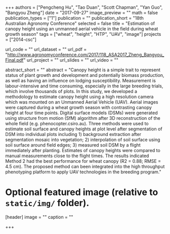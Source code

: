 +++
authors = ["Pengcheng Hu", "Tao Duan", "Scott Chapman", "Yan Guo", "Bangyou Zheng"]
date = "2017-09-27"
image_preview = ""
math = false
publication_types = ["1"]
publication = ""
publication_short = "18th Australian Agronomy Conference"
selected = false
title = "Estimation of canopy height using an unmanned aerial vehicle in the field during wheat growth season"
tags = ["wheat", "height", "HTP", "UAV", "image"]
projects = ["2014-csc"]

url_code = ""
url_dataset = ""
url_pdf = "http://www.agronomyconference.com/2017/118_ASA2017_Zheng_Bangyou_Final.pdf"
url_project = ""
url_slides = ""
url_video = ""

abstract_short = ""
abstract = "Canopy height is a simple trait to represent status of plant growth and development and potentially biomass production, as well as having an influence on lodging susceptibility. Measurement is labour-intensive and time consuming, especially in the large breeding trials, which involve thousands of plots. In this study, we developed a methodology to estimate canopy height using a high resolution camera which was mounted on an Unmanned Aerial Vehicle (UAV). Aerial images were captured during a wheat growth season with contrasting canopy height at four time points. Digital surface models (DSMs) were generated using structure from motion (SfM) algorithm after 3D reconstruction of the whole field (e.g. phenocopter.csiro.au). Three methods were used to estimate soil surface and canopy heights at plot level after segmentation of DSM into individual plots including 1) background extraction after segmentation mosaic into vegetation; 2) interpolation of soil surface using soil surface around field edges; 3) measured soil DSM by a flight immediately after planting. Estimates of canopy heights were compared to manual measurements close to the flight times. The results indicated Method 2 had the best performance for wheat canopy (R2 = 0.88; RMSE = 4.5 cm). The proposed method can been integrated into the high throughput phenotyping platform to apply UAV technologies in the breeding program."


# Optional featured image (relative to `static/img/` folder).
[header]
image = ""
caption = ""

+++
